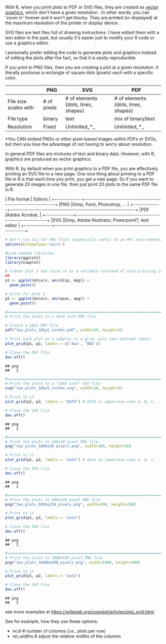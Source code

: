 With R, when you print plots to PDF or SVG files, they are created as [vector
graphics](https://en.wikipedia.org/wiki/Vector_graphics), which don't have a
given resolution . In other words, you can 'zoom in' forever and it won't get
blocky. They are printed (or displayed) at the maximum resolution of the printer
or display device.

SVG files are text files full of drawing instructions. I have edited them with a
text editor in the past, but usually it's easier just to modify your R code or
use a graphics editor.

I personally prefer editing the code to generate plots and graphics instead of
editing the plots after the fact, so that it is easily reproducible.

If you print to PNG files, then you are creating a plot at a given resolution.
It literally produces a rectangle of square dots (pixels) each with a specific
color.


|                      |PNG         | SVG                | PDF                |
|----------------------|------------|--------------------|--------------------|
|File size scales with |# of pixels |# of elements (dots, lines, shapes) |# of elements (dots, lines, shapes) |
|File type             | binary     | text               | mix of binary/text |
|Resolution            | Fixed      | Unlimited_*_       | Unlimited_*_       |

*You CAN embed PNGs or other pixel-based images within PDFs or SVGs, but then
you lose the advantage of not having to worry about resolution.

In general PDF files are mixtures of text and binary data. However, with R,
graphics are produced as vector graphics.

With R, by default when you print graphics to a PDF file, you are effectively
printing an SVG file to a new page. One nice thing about printing to a PDF file
in R is that each time you print, you get a new page. So if you want to generate
20 images in one file, then just print 20 plots to the same PDF file in R.


| File format  | Editors                                                       |
+--------------+---------------------------------------------------------------+
|PNG           |Gimp, Paint, Photoshop, ...                                    |
+--------------+---------------------------------------------------------------+
|PDF           |Adobe Acrobat,                                                 |
+--------------+---------------------------------------------------------------+
|SVG           |Gimp, Adobe Illustrator, Powerpoint?, text editor              |
+--------------+---------------------------------------------------------------+



``` r
# Don't use X11 for PNG files (especially useful in an HPC environment)
options(bitmapType='cairo')

#Load needed libraries
library(ggplot2)
library(cowplot)

# Create plot 1 and store it as a variable (instead of auto-printing it)
## 
p1 <- ggplot(mtcars, aes(disp, mpg)) + 
  geom_point()

# Ditto for plot 2
p2 <- ggplot(mtcars, aes(qsec, mpg)) +
  geom_point()

#=============================================================================
# Print the plots to a 10x5 inch PDF file

# Create a 10x5 PDF file 
pdf("two_plots_10by5_inches.pdf", width=10, height=5)

# Print each plot as a subplot in a grid, with user-defined labels
plot_grid(p1, p2, labels = c('Aaa', 'Bbb'))

# Close the PDF file
dev.off()
```

```
## png 
##   2
```

``` r
#=============================================================================
# Print the plots to a "10x5 inch" SVG file
svg("two_plots_10by5_inches.svg", width=10, height=5)

# Print to it 
plot_grid(p1, p2, labels = "AUTO") # AUTO in uppercase uses A, B, C, ...

# Close the SVG file
dev.off()
```

```
## png 
##   2
```

``` r
#=============================================================================
# Print the plots to 100x50 pixel PNG file
png("two_plots_100by50_pixels.png", width=100, height=50)

# Print to it 
plot_grid(p1, p2, labels = "auto") # auto in lowercase uses a, b, c, ...

# Close the SVG file
dev.off()
```

```
## png 
##   2
```

``` r
#=============================================================================
# Print the plots to 500x250 pixel PNG file
png("two_plots_500by250_pixels.png", width=500, height=250)

# Print to it 
plot_grid(p1, p2, labels = "auto")

# Close the SVG file
dev.off()
```

```
## png 
##   2
```

``` r
#=============================================================================
# Print the plots to 1000x500 pixel PNG file
png("two_plots_1000by500_pixels.png", width=1000, height=500)

# Print to it 
plot_grid(p1, p2, labels = "auto")

# Close the SVG file
dev.off()
```

```
## png 
##   2
```

see more examples at https://wilkelab.org/cowplot/articles/plot_grid.html

See for example, how they use these options:
* ncol       # number of columns (i.e., plots per row)
* rel_widths # adjust the relative widths of the columns
